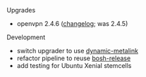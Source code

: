 Upgrades

 * openvpn 2.4.6 ([changelog](https://community.openvpn.net/openvpn/wiki/ChangesInOpenvpn24#OpenVPN2.4.6); was 2.4.5)

Development

* switch upgrader to use [dynamic-metalink](https://github.com/dpb587/dynamic-metalink-resource)
* refactor pipeline to reuse [bosh-release](https://github.com/dpb587/bosh-release-resource)
* add testing for Ubuntu Xenial stemcells
